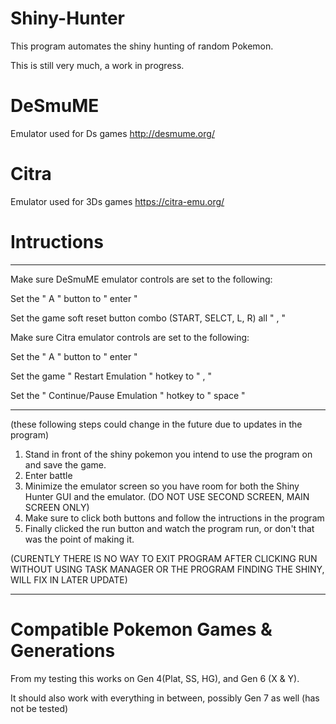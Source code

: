 # Shiny-Hunter
This program automates the shiny hunting of random Pokemon.

This is still very much, a work in progress.


# DeSmuME
Emulator used for Ds games
http://desmume.org/

# Citra
Emulator used for 3Ds games
https://citra-emu.org/

# Intructions

----------------------------------------------------------------------------------------------------------------------------------------------------------------------------------------

Make sure DeSmuME emulator controls are set to the following:

  Set the " A " button to " enter "

  Set the game soft reset button combo (START, SELCT, L, R) all " , "


Make sure Citra emulator controls are set to the following:

  Set the " A " button to " enter "

  Set the game " Restart Emulation " hotkey to " , "

  Set the " Continue/Pause Emulation " hotkey to " space "


----------------------------------------------------------------------------------------------------------------------------------------------------------------------------------------

 (these following steps could change in the future due to updates in the program)

  1) Stand in front of the shiny pokemon you intend to use the program on and save the game.
  2) Enter battle
  3) Minimize the emulator screen so you have room for both the Shiny Hunter GUI and the emulator. (DO NOT USE SECOND SCREEN, MAIN SCREEN ONLY)
  4) Make sure to click both buttons and follow the intructions in the program
  5) Finally clicked the run button and watch the program run, or don't that was the point of making it. 

(CURENTLY THERE IS NO WAY TO EXIT PROGRAM AFTER CLICKING RUN WITHOUT USING TASK MANAGER OR THE PROGRAM FINDING THE SHINY, WILL FIX IN LATER UPDATE)

----------------------------------------------------------------------------------------------------------------------------------------------------------------------------------------

# Compatible Pokemon Games & Generations

  From my testing this works on Gen 4(Plat, SS, HG), and Gen 6 (X & Y).
  
  It should also work with everything in between, possibly Gen 7 as well (has not be tested)


